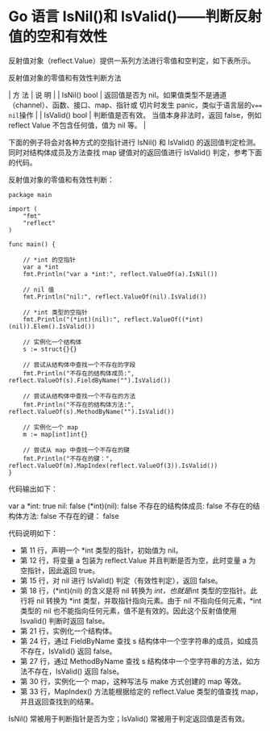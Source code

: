 # Go 语言 IsNil()和 IsValid()——判断反射值的空和有效性

反射值对象（reflect.Value）提供一系列方法进行零值和空判定，如下表所示。

反射值对象的零值和有效性判断方法

| 方 法 | 说 明 |
| IsNil() bool | 返回值是否为 nil。如果值类型不是通道（channel）、函数、接口、map、指针或 切片时发生 panic，类似于语言层的`v== nil`操作 |
| IsValid() bool | 判断值是否有效。 当值本身非法时，返回 false，例如 reflect Value 不包含任何值，值为 nil 等。 |

下面的例子将会对各种方式的空指针进行 IsNil() 和 IsValid() 的返回值判定检测。同时对结构体成员及方法查找 map 键值对的返回值进行 IsValid() 判定，参考下面的代码。

反射值对象的零值和有效性判断：

```
package main

import (
    "fmt"
    "reflect"
)

func main() {

    // *int 的空指针
    var a *int
    fmt.Println("var a *int:", reflect.ValueOf(a).IsNil())

    // nil 值
    fmt.Println("nil:", reflect.ValueOf(nil).IsValid())

    // *int 类型的空指针
    fmt.Println("(*int)(nil):", reflect.ValueOf((*int)(nil)).Elem().IsValid())

    // 实例化一个结构体
    s := struct{}{}

    // 尝试从结构体中查找一个不存在的字段
    fmt.Println("不存在的结构体成员:", reflect.ValueOf(s).FieldByName("").IsValid())

    // 尝试从结构体中查找一个不存在的方法
    fmt.Println("不存在的结构体方法:", reflect.ValueOf(s).MethodByName("").IsValid())

    // 实例化一个 map
    m := map[int]int{}

    // 尝试从 map 中查找一个不存在的键
    fmt.Println("不存在的键：", reflect.ValueOf(m).MapIndex(reflect.ValueOf(3)).IsValid())
}
```

代码输出如下：

var a *int: true
nil: false
(*int)(nil): false
不存在的结构体成员: false
不存在的结构体方法: false
不存在的键： false

代码说明如下：

*   第 11 行，声明一个 *int 类型的指针，初始值为 nil。
*   第 12 行，将变量 a 包装为 reflect.Value 并且判断是否为空，此时变量 a 为空指针，因此返回 true。
*   第 15 行，对 nil 进行 IsValid() 判定（有效性判定），返回 false。
*   第 18 行，(*int)(nil) 的含义是将 nil 转换为 *int，也就是*int 类型的空指针。此行将 nil 转换为 *int 类型，并取指针指向元素。由于 nil 不指向任何元素，*int 类型的 nil 也不能指向任何元素，值不是有效的。因此这个反射值使用 Isvalid() 判断时返回 false。
*   第 21 行，实例化一个结构体。
*   第 24 行，通过 FieldByName 查找 s 结构体中一个空字符串的成员，如成员不存在，IsValid() 返回 false。
*   第 27 行，通过 MethodByName 查找 s 结构体中一个空字符串的方法，如方法不存在，IsValid() 返回 false。
*   第 30 行，实例化一个 map，这种写法与 make 方式创建的 map 等效。
*   第 33 行，MapIndex() 方法能根据给定的 reflect.Value 类型的值查找 map，并且返回查找到的结果。

IsNil() 常被用于判断指针是否为空；IsValid() 常被用于判定返回值是否有效。
